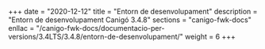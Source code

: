 +++
date        = "2020-12-12"
title       = "Entorn de desenvolupament"
description = "Entorn de desenvolupament Canigó 3.4.8"
sections    = "canigo-fwk-docs"
enllac		= "/canigo-fwk-docs/documentacio-per-versions/3.4LTS/3.4.8/entorn-de-desenvolupament/"
weight		= 6
+++
